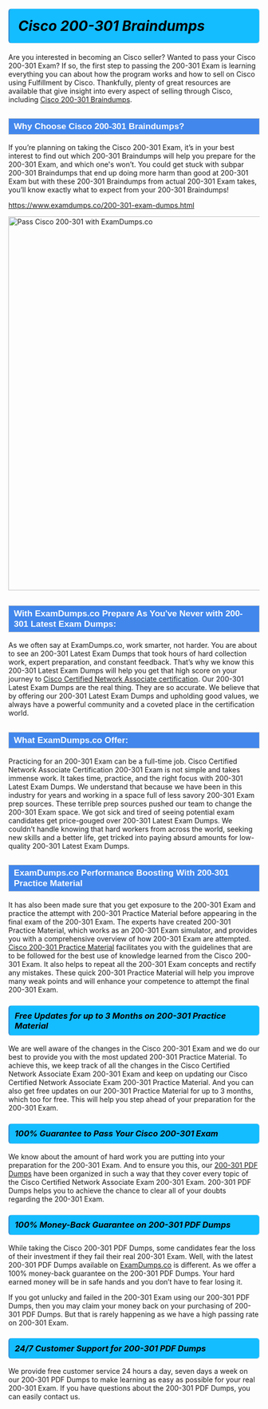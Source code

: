 <h1>                <strong><span style="display: block; color: #000000; background: #14BDFF; border: 0.5px solid #AED6F1; border-left: 3px solid #3498DB; padding: .6em; border-radius: 6px;">                     <em>Cisco 200-301 <span class="exam_variation">Braindumps</span> </em>                </span></strong>            </h1>                        <p>Are you interested in becoming an Cisco seller? Wanted to pass your Cisco 200-301 Exam? If so, the first step to passing the 200-301 Exam is             learning everything you can about how the program works and how to sell on Cisco using Fulfillment by Cisco. Thankfully, plenty of great resources             are available that give insight into every aspect of selling through Cisco, including <a href="https://www.examdumps.co/200-301-exam-dumps.html">Cisco 200-301 <span class="exam_variation">Braindumps</span></a>.</p>                        <h2 style="background: #4287ec; border: 1px solid #cccccc; padding: 5px 10px;">                <span style="color: #ffffff;">                    <span style="font-size: 11pt;">                        <span style="line-height: normal;">                            <span style="font-family: Calibri,sans-serif;">                                <strong>                                    <span style="font-size: 13.0pt;">Why Choose Cisco 200-301 <span class="exam_variation">Braindumps</span>?</span>                                </strong>                            </span>                        </span>                    </span>                </span>            </h2>                        <p>If you’re planning on taking the Cisco 200-301 Exam, it’s in your best interest to find out which 200-301 <span class="exam_variation">Braindumps</span> will help you prepare for the 200-301 Exam,             and which one's won’t. You could get stuck with subpar 200-301 <span class="exam_variation">Braindumps</span> that end up doing more harm than good at 200-301 Exam but with these 200-301 <span class="exam_variation">Braindumps</span>             from actual 200-301 Exam takes, you’ll know exactly what to expect from your 200-301 <span class="exam_variation">Braindumps</span>!</p>                                    <p><a href="https://www.examdumps.co/200-301-exam-dumps.html">https://www.examdumps.co/200-301-exam-dumps.html</a></p>                        <p><a href="https://www.examdumps.co/"><img src="https://www.examdumps.co//images/banners/big-sale-20-percent-discount-offer-examdumps.jpg" class="postImage" alt="Pass Cisco 200-301 with ExamDumps.co" width="750"></a></p>                                        <h2 style="background: #4287ec; border: 1px solid #cccccc; padding: 5px 10px;">                <span style="color: #ffffff;">                    <span style="font-size: 11pt;">                        <span style="line-height: normal;">                            <span style="font-family: Calibri,sans-serif;">                                <strong>                                    <span style="font-size: 13.0pt;">With ExamDumps.co Prepare As You've Never with 200-301 <span class="exam_variation2">Latest Exam Dumps</span>:</span>                                </strong>                            </span>                        </span>                    </span>                </span>            </h2>                        <p>As we often say at ExamDumps.co, work smarter, not harder. You are about to see an 200-301 <span class="exam_variation2">Latest Exam Dumps</span> that took hours of hard collection work,             expert preparation, and constant feedback. That’s why we know this 200-301 <span class="exam_variation2">Latest Exam Dumps</span> will help you get that high score on your journey to             <a href="https://www.examdumps.co/ccna-exam-dumps.html">Cisco Certified Network Associate certification</a>. Our 200-301 <span class="exam_variation2">Latest Exam Dumps</span> are the real thing. They are so accurate. We believe that by offering             our 200-301 <span class="exam_variation2">Latest Exam Dumps</span> and upholding good values, we always have a powerful community and a coveted place in the certification world.</p>                        <h2 style="background: #4287ec; border: 1px solid #cccccc; padding: 5px 10px;">                <span style="color: #ffffff;">                    <span style="font-size: 11pt;">                        <span style="line-height: normal;">                            <span style="font-family: Calibri,sans-serif;">                                <strong>                                    <span style="font-size: 13.0pt;">What ExamDumps.co Offer:</span>                                </strong>                            </span>                        </span>                    </span>                </span>            </h2>                        <p>Practicing for an 200-301 Exam can be a full-time job. Cisco Certified Network Associate Certification 200-301 Exam is not simple and takes immense work.             It takes time, practice, and the right focus with 200-301 <span class="exam_variation2">Latest Exam Dumps</span>. We understand that because we have been in this industry for years and working in a             space full of less savory 200-301 Exam prep sources. These terrible prep sources pushed our team to change the 200-301 Exam space. We got sick and             tired of seeing potential exam candidates get price-gouged over 200-301 <span class="exam_variation2">Latest Exam Dumps</span>. We couldn’t handle knowing that hard workers from across the world,             seeking new skills and a better life, get tricked into paying absurd amounts for low-quality 200-301 <span class="exam_variation2">Latest Exam Dumps</span>.</p>                        <h2 style="background: #4287ec; border: 1px solid #cccccc; padding: 5px 10px;">                <span style="color: #ffffff;">                    <span style="font-size: 11pt;">                        <span style="line-height: normal;">                            <span style="font-family: Calibri,sans-serif;">                                <strong>                                    <span style="font-size: 13.0pt;">ExamDumps.co Performance Boosting With 200-301 <span class="exam_variation3">Practice Material</span></span>                                </strong>                            </span>                        </span>                    </span>                </span>            </h2>                        <p>It has also been made sure that you get exposure to the 200-301 Exam and practice the attempt with 200-301 <span class="exam_variation3">Practice Material</span> before appearing in             the final exam of the 200-301 Exam. The experts have created 200-301 <span class="exam_variation3">Practice Material</span>, which works as an 200-301 Exam simulator, and provides you with             a comprehensive overview of how 200-301 Exam are attempted. <a href="https://www.examdumps.co/cisco-exam-dumps.html">Cisco 200-301 <span class="exam_variation3">Practice Material</span></a> facilitates you with the guidelines that are to be followed             for the best use of knowledge learned from the Cisco 200-301 Exam. It also helps to repeat all the 200-301 Exam concepts and rectify any mistakes.             These quick 200-301 <span class="exam_variation3">Practice Material</span> will help you improve many weak points and will enhance your competence to attempt the final 200-301 Exam.</p>                        <h3>                <strong>                    <span style="display: block; color: #000000; background: #14BDFF; border: 0.5px solid #AED6F1; border-left: 3px solid #3498DB; padding: .6em; border-radius: 6px;">                        <em>Free Updates for up to 3 Months on 200-301 <span class="exam_variation3">Practice Material</span></em>                    </span>                </strong>            </h3>                        <p>We are well aware of the changes in the Cisco 200-301 Exam and we do our best to provide you with the most updated 200-301 <span class="exam_variation3">Practice Material</span>.             To achieve this, we keep track of all the changes in the Cisco Certified Network Associate Exam 200-301 Exam and keep on updating our             Cisco Certified Network Associate Exam 200-301 <span class="exam_variation3">Practice Material</span>. And you can also get free updates on our 200-301 <span class="exam_variation3">Practice Material</span> for up to 3 months,             which too for free. This will help you step ahead of your preparation for the 200-301 Exam.</p>                        <h3>                <strong>                    <span style="display: block; color: #000000; background: #14BDFF; border: 0.5px solid #AED6F1; border-left: 3px solid #3498DB; padding: .6em; border-radius: 6px;">                        <em>100% Guarantee to Pass Your Cisco 200-301 Exam</em>                    </span>                </strong>            </h3>                        <p>We know about the amount of hard work you are putting into your preparation for the 200-301 Exam. And to ensure you this, our <a href="https://www.examdumps.co/200-301-exam-dumps.html">200-301 <span class="exam_variation4">PDF Dumps</span></a>             have been organized in such a way that they cover every topic of the Cisco Certified Network Associate Exam 200-301 Exam. 200-301 <span class="exam_variation4">PDF Dumps</span>             helps you to achieve the chance to clear all of your doubts regarding the 200-301 Exam.</p>                        <h3>                <strong>                    <span style="display: block; color: #000000; background: #14BDFF; border: 0.5px solid #AED6F1; border-left: 3px solid #3498DB; padding: .6em; border-radius: 6px;">                        <em>100% Money-Back Guarantee on 200-301 <span class="exam_variation4">PDF Dumps</span> </em>                    </span>                </strong>            </h3>                        <p>While taking the Cisco 200-301 <span class="exam_variation4">PDF Dumps</span>, some candidates fear the loss of their investment if they fail their real 200-301 Exam. Well, with the latest             200-301 <span class="exam_variation4">PDF Dumps</span> available on <a href="https://www.examdumps.co/ccna-exam-dumps.html">ExamDumps.co</a> is different. As we offer a 100% money-back guarantee on the 200-301 <span class="exam_variation4">PDF Dumps</span>. Your hard earned money will be             in safe hands and you don’t have to fear losing it.</p>                        <p>If you got unlucky and failed in the 200-301 Exam using our 200-301 <span class="exam_variation4">PDF Dumps</span>, then you may claim your money back on your purchasing of 200-301 <span class="exam_variation4">PDF Dumps</span>.             But that is rarely happening as we have a high passing rate on 200-301 Exam.</p>                        <h3>                <strong>                    <span style="display: block; color: #000000; background: #14BDFF; border: 0.5px solid #AED6F1; border-left: 3px solid #3498DB; padding: .6em; border-radius: 6px;">                        <em>24/7 Customer Support for 200-301 <span class="exam_variation4">PDF Dumps</span></em>                    </span>                </strong>            </h3>                        <p>We provide free customer service 24 hours a day, seven days a week on our 200-301 <span class="exam_variation4">PDF Dumps</span> to make learning as easy as possible for your             real 200-301 Exam. If you have questions about the 200-301 <span class="exam_variation4">PDF Dumps</span>, you can easily contact us.</p>                    
